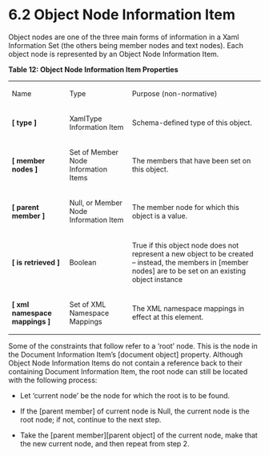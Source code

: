 <html dir="LTR" xmlns:mshelp="http://msdn.microsoft.com/mshelp" xmlns:ddue="http://ddue.schemas.microsoft.com/authoring/2003/5" xmlns:xlink="http://www.w3.org/1999/xlink" xmlns:tool="http://www.microsoft.com/tooltip"><body><input type="hidden" id="userDataCache" class="userDataStyle"><input type="hidden" id="hiddenScrollOffset"><img id="dropDownImage" style="display:none; height:0; width:0;" src="../local/drpdown.gif"><img id="dropDownHoverImage" style="display:none; height:0; width:0;" src="../local/drpdown_orange.gif"><img id="collapseImage" style="display:none; height:0; width:0;" src="../local/collapse.gif"><img id="expandImage" style="display:none; height:0; width:0;" src="../local/exp.gif"><img id="collapseAllImage" style="display:none; height:0; width:0;" src="../local/collall.gif"><img id="expandAllImage" style="display:none; height:0; width:0;" src="../local/expall.gif"><img id="copyImage" style="display:none; height:0; width:0;" src="../local/copycode.gif"><img id="copyHoverImage" style="display:none; height:0; width:0;" src="../local/copycodeHighlight.gif"><div id="header"><h1 class="heading">6.2 Object Node Information Item</h1></div><div id="mainSection"><div id="mainBody"><div id="allHistory" class="saveHistory" onsave="saveAll()" onload="loadAll()"></div>
			<div id="sectionSection0" class="section" name="collapseableSection"><content xmlns="http://ddue.schemas.microsoft.com/authoring/2003/5" xmlns:wsd="http://wsdev.schemas.microsoft.com/authoring/2008/2" xmlns:msxsl="urn:schemas-microsoft-com:xslt" xmlns:script="urn:script" xmlns:build="urn:build">
				</content></div><div id="sectionSection1" class="section" name="collapseableSection"><content xmlns="http://ddue.schemas.microsoft.com/authoring/2003/5" xmlns:wsd="http://wsdev.schemas.microsoft.com/authoring/2008/2" xmlns:msxsl="urn:schemas-microsoft-com:xslt" xmlns:script="urn:script" xmlns:build="urn:build">
					<p xmlns="">Object nodes are one of the three main forms of information in a Xaml Information Set (the others being member nodes and text nodes). Each object node is represented by an Object Node Information Item.</p>
					<p xmlns="">
						<b>Table 12: Object Node Information Item Properties</b>
					</p>
					<p xmlns=""><b></b></p><table class="ProtocolAuthoredTable" xmlns=""><tr>
								<td id="ShadedCell">
									<p>Name</p>
								</td>
								<td id="ShadedCell">
									<p>Type</p>
								</td>
								<td id="ShadedCell">
									<p>Purpose (non-normative)</p>
								</td>
							</tr><tr>
							<td>
								<p>
									<b>[</b>
									<b>type</b>
									<b>]</b>
								</p>
							</td>
							<td>
								<p>XamlType Information Item</p>
							</td>
							<td>
								<p>Schema-defined type of this object.</p>
							</td>
						</tr><tr>
							<td>
								<p>
									<b>[</b>
									<b>member</b>
									<b>nodes</b>
									<b>]</b>
								</p>
							</td>
							<td>
								<p>Set of Member Node Information Items</p>
							</td>
							<td>
								<p>The members that have been set on this object.</p>
							</td>
						</tr><tr>
							<td>
								<p>
									<b>[</b>
									<b>parent</b>
									<b>member</b>
									<b>]</b>
								</p>
							</td>
							<td>
								<p>Null, or Member Node Information Item</p>
							</td>
							<td>
								<p>The member node for which this object is a value.</p>
							</td>
						</tr><tr>
							<td>
								<p>
									<b>[</b>
									<b>is</b>
									<b>retrieved</b>
									<b>]</b>
								</p>
							</td>
							<td>
								<p>Boolean</p>
							</td>
							<td>
								<p>True if this object node does not represent a new object to be created – instead, the members in [member nodes] are to be set on an existing object instance</p>
							</td>
						</tr><tr>
							<td>
								<p>
									<b>[</b>
									<b>xml</b>
									<b>namespace</b>
									<b>mappings</b>
									<b>]</b>
								</p>
							</td>
							<td>
								<p>Set of XML Namespace Mappings</p>
							</td>
							<td>
								<p>The XML namespace mappings in effect at this element.</p>
							</td>
						</tr></table>
					<p xmlns="">Some of the constraints that follow refer to a ‘root’ node. This is the node in the Document Information Item’s [document object] property. Although Object Node Information Items do not contain a reference back to their containing Document Information Item, the root node can still be located with the following process:</p>
					<ul xmlns=""><li class="unordered">
							<p class="BulletedList">Let ‘current node’ be the node for which the root is to be found.</p>
						</li><li class="unordered">
							<p class="BulletedList">If the [parent member] of current node is Null, the current node is the root node; if not, continue to the next step.</p>
						</li><li class="unordered">
							<p class="BulletedList">Take the [parent member][parent object] of the current node, make that the new current node, and then repeat from step 2.</p>
						</li></ul>
				</content></div><!--[if gte IE 5]>
			<tool:tip element="languageFilterToolTip" avoidmouse="false"/>
		<![endif]--></div><a name="feedback"></a><span></span></div></body></html>